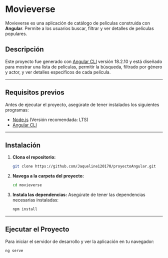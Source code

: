 # Movieverse

Movieverse es una aplicación de catálogo de películas construida con **Angular**. Permite a los usuarios buscar, filtrar y ver detalles de películas populares.


## Descripción

Este proyecto fue generado con [Angular CLI](https://github.com/angular/angular-cli) versión 18.2.10 y está diseñado para mostrar una lista de películas, permitir la búsqueda, filtrado por género y actor, y ver detalles específicos de cada película.

---

## Requisitos previos

Antes de ejecutar el proyecto, asegúrate de tener instalados los siguientes programas:

- [Node.js](https://nodejs.org) (Versión recomendada: LTS)
- [Angular CLI](https://angular.io/cli)

---

## Instalación

1. **Clona el repositorio:**
    ```bash
    git clone https://github.com/Jaqueline120170/proyectoAngular.git
    ```

2. **Navega a la carpeta del proyecto:**
    ```bash
    cd movieverse
    ```

3. **Instala las dependencias:**
    Asegúrate de tener las dependencias necesarias instaladas:
    ```bash
    npm install
    ```

---

## Ejecutar el Proyecto

Para iniciar el servidor de desarrollo y ver la aplicación en tu navegador:

```bash
ng serve
